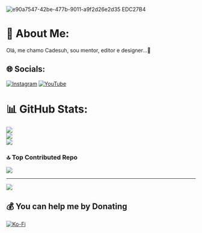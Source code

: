 ![e90a7547-42be-477b-9011-a9f2d26e2d35  EDC27B4](https://github.com/user-attachments/assets/8c956804-7b14-43e6-8f2d-f67801f75eea)
# 💫 About Me:
Olá, me chamo Cadesuh, sou mentor, editor e designer...🍮


## 🌐 Socials:
[![Instagram](https://img.shields.io/badge/Instagram-%23E4405F.svg?logo=Instagram&logoColor=white)](https://instagram.com/https://www.instagram.com/cadesuh.official/) [![YouTube](https://img.shields.io/badge/YouTube-%23FF0000.svg?logo=YouTube&logoColor=white)](https://youtube.com/@https://youtube.com/@tcad_official?si=VyRLaI5La3CfI_qb) 
# 📊 GitHub Stats:
![](https://github-readme-stats.vercel.app/api?username=Cadesuhd&theme=midnight-purple&hide_border=true&include_all_commits=false&count_private=false)<br/>
![](https://github-readme-streak-stats.herokuapp.com/?user=Cadesuh&theme=midnight-purple&hide_border=true)<br/>
![](https://github-readme-stats.vercel.app/api/top-langs/?username=Cadesuh&theme=midnight-purple&hide_border=true&include_all_commits=false&count_private=false&layout=compact)

### 🔝 Top Contributed Repo
![](https://github-contributor-stats.vercel.app/api?username=Cadesuh&limit=5&theme=buefy&combine_all_yearly_contributions=true)

---
[![](https://visitcount.itsvg.in/api?id=Cadesuh&icon=6&color=0)](https://visitcount.itsvg.in)

  ## 💰 You can help me by Donating
  [![Ko-Fi](https://img.shields.io/badge/Ko--fi-F16061?style=for-the-badge&logo=ko-fi&logoColor=white)](https://ko-fi.com/https://ko-fi.com/cadesuh) 

  
<!-- Proudly created with GPRM ( https://gprm.itsvg.in ) -->

